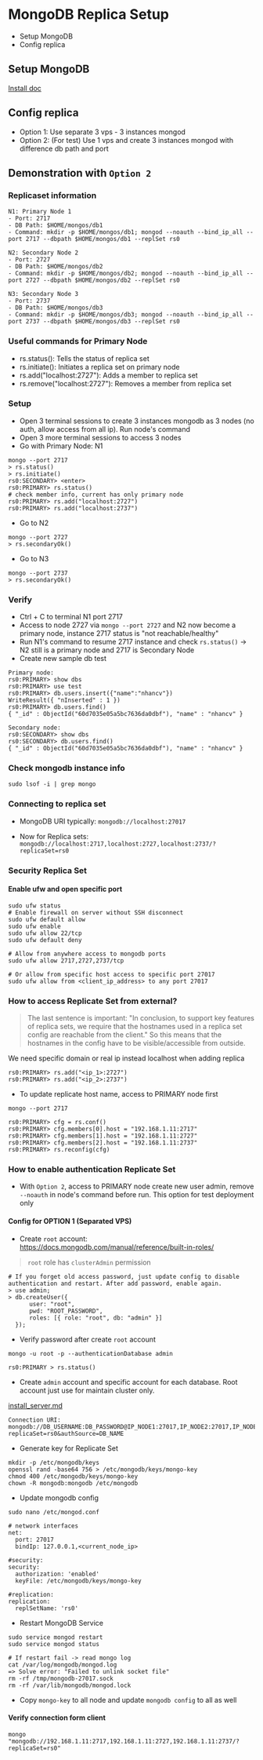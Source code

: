 # MongoDB Replica Setup

- Setup MongoDB
- Config replica

## Setup MongoDB

[Install doc](./install_server.md)

## Config replica

- Option 1: Use separate 3 vps - 3 instances mongod
- Option 2: (For test) Use 1 vps and create 3 instances mongod with difference db path and port

## Demonstration with `Option 2`

### Replicaset information
```
N1: Primary Node 1
- Port: 2717
- DB Path: $HOME/mongos/db1
- Command: mkdir -p $HOME/mongos/db1; mongod --noauth --bind_ip_all --port 2717 --dbpath $HOME/mongos/db1 --replSet rs0

N2: Secondary Node 2
- Port: 2727
- DB Path: $HOME/mongos/db2
- Command: mkdir -p $HOME/mongos/db2; mongod --noauth --bind_ip_all --port 2727 --dbpath $HOME/mongos/db2 --replSet rs0

N3: Secondary Node 3
- Port: 2737
- DB Path: $HOME/mongos/db3
- Command: mkdir -p $HOME/mongos/db3; mongod --noauth --bind_ip_all --port 2737 --dbpath $HOME/mongos/db3 --replSet rs0
```

### Useful commands for Primary Node
- rs.status(): Tells the status of replica set
- rs.initiate(): Initiates a replica set on primary node
- rs.add("localhost:2727"): Adds a member to replica set
- rs.remove("localhost:2727"): Removes a member from replica set

### Setup

- Open 3 terminal sessions to create 3 instances mongodb as 3 nodes (no auth, allow access from all ip). Run node's command
- Open 3 more terminal sessions to access 3 nodes
- Go with Primary Node: N1
```
mongo --port 2717
> rs.status()
> rs.initiate()
rs0:SECONDARY> <enter>
rs0:PRIMARY> rs.status()
# check member info, current has only primary node
rs0:PRIMARY> rs.add("localhost:2727")
rs0:PRIMARY> rs.add("localhost:2737")
```
- Go to N2
```
mongo --port 2727
> rs.secondaryOk()
```

- Go to N3
```
mongo --port 2737
> rs.secondaryOk()
```

### Verify


- Ctrl + C to terminal N1 port 2717
- Access to node 2727 via `mongo --port 2727` and N2 now become a primary node, instance 2717 status is "not reachable/healthy"
- Run N1's command to resume 2717 instance and check `rs.status()` -> N2 still is a primary node and 2717 is Secondary Node
- Create new sample db test
```
Primary node:
rs0:PRIMARY> show dbs
rs0:PRIMARY> use test
rs0:PRIMARY> db.users.insert({"name":"nhancv"})
WriteResult({ "nInserted" : 1 })
rs0:PRIMARY> db.users.find()
{ "_id" : ObjectId("60d7035e05a5bc7636da0dbf"), "name" : "nhancv" }

Secondary node:
rs0:SECONDARY> show dbs
rs0:SECONDARY> db.users.find()
{ "_id" : ObjectId("60d7035e05a5bc7636da0dbf"), "name" : "nhancv" }
```

### Check mongodb instance info

```
sudo lsof -i | grep mongo
```

### Connecting to replica set

- MongoDB URI typically:
```mongodb://localhost:27017```

- Now for Replica sets:
```mongodb://localhost:2717,localhost:2727,localhost:2737/?replicaSet=rs0```

### Security Replica Set

#### Enable ufw and open specific port
```
sudo ufw status
# Enable firewall on server without SSH disconnect
sudo ufw default allow
sudo ufw enable
sudo ufw allow 22/tcp
sudo ufw default deny

# Allow from anywhere access to mongodb ports
sudo ufw allow 2717,2727,2737/tcp

# Or allow from specific host access to specific port 27017
sudo ufw allow from <client_ip_address> to any port 27017
```

### How to access Replicate Set from external?

> The last sentence is important: "In conclusion, to support key features of replica sets, we require that the hostnames used in a replica set config are reachable from the client." So this means that the hostnames in the config have to be visible/accessible from outside.

We need specific domain or real ip instead localhost when adding replica

```
rs0:PRIMARY> rs.add("<ip_1>:2727")
rs0:PRIMARY> rs.add("<ip_2>:2737")
```

- To update replicate host name, access to PRIMARY node first
```
mongo --port 2717

rs0:PRIMARY> cfg = rs.conf()
rs0:PRIMARY> cfg.members[0].host = "192.168.1.11:2717"
rs0:PRIMARY> cfg.members[1].host = "192.168.1.11:2727"
rs0:PRIMARY> cfg.members[2].host = "192.168.1.11:2737"
rs0:PRIMARY> rs.reconfig(cfg)
```

### How to enable authentication Replicate Set

- With `Option 2`, access to PRIMARY node create new user admin, remove `--noauth` in node's command before run. This option for test deployment only

#### Config for OPTION 1 (Separated VPS)

- Create `root` account: https://docs.mongodb.com/manual/reference/built-in-roles/

> `root` role has `clusterAdmin` permission

```
# If you forget old access password, just update config to disable authentication and restart. After add password, enable again.
> use admin;
> db.createUser({
      user: "root",
      pwd: "ROOT_PASSWORD",
      roles: [{ role: "root", db: "admin" }]
  });
```

- Verify password after create `root` account
```
mongo -u root -p --authenticationDatabase admin

rs0:PRIMARY > rs.status()
```

- Create `admin` account and specific account for each database. Root account just use for maintain cluster only.

[install_server.md](./install_server.md)

```
Connection URI:
mongodb://DB_USERNAME:DB_PASSWORD@IP_NODE1:27017,IP_NODE2:27017,IP_NODE2:27017/?replicaSet=rs0&authSource=DB_NAME
```

- Generate key for Replicate Set
```
mkdir -p /etc/mongodb/keys
openssl rand -base64 756 > /etc/mongodb/keys/mongo-key
chmod 400 /etc/mongodb/keys/mongo-key
chown -R mongodb:mongodb /etc/mongodb
```

- Update mongodb config

```
sudo nano /etc/mongod.conf

# network interfaces
net:
  port: 27017
  bindIp: 127.0.0.1,<current_node_ip>

#security:
security:
  authorization: 'enabled'
  keyFile: /etc/mongodb/keys/mongo-key

#replication:
replication:
  replSetName: 'rs0'
```

- Restart MongoDB Service
```
sudo service mongod restart
sudo service mongod status

# If restart fail -> read mongo log
cat /var/log/mongodb/mongod.log
=> Solve error: "Failed to unlink socket file"
rm -rf /tmp/mongodb-27017.sock
rm -rf /var/lib/mongodb/mongod.lock
```

* Copy `mongo-key` to all node and update `mongodb config` to all as well

#### Verify connection form client

```
mongo "mongodb://192.168.1.11:2717,192.168.1.11:2727,192.168.1.11:2737/?replicaSet=rs0"
```

